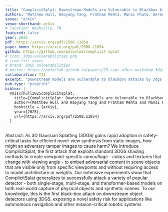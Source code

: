 ```yaml
---
title: "ComplicitSplat: Downstream Models are Vulnerable to Blackbox Attacks by 3D Gaussian Splat Camouflages"
authors: "Matthew Hull, Haoyang Yang, Pratham Mehta, Mansi Phute, Aeree Cho, Haoran Wang, Matthew Lau, Wenke Lee, Willian Lunardi, Martin Andreoni, and Duen Horng Chau"
venue: "arXiv"
venue-shorthand: arXiv
# location: Nashville, TN
featured: false
year: 2025
pdf: https://arxiv.org/pdf/2508.11854
paper-home: https://arxiv.org/pdf/2508.11854
github: https://github.com/poloclub/complicit-splat
# icon: 3dgs-vulnerabilities.png
# icon-fit: cover
# brand: 3DGS Vulnerabilities
# poster: https://poloclub.github.io/papers/25-cvpr-nfbcc-workshop-3dgs-attack-poster.pdf
collaboration: TII
excerpt: "Downstream models are vulnerable to blackbox attacks by 3dgs camouflages"
pub-type: "preprint"
bibtex: |-
  @misc{hull2025complicitsplat,
    title={ComplicitSplat: Downstream Models are Vulnerable to Blackbox Attacks by 3D Gaussian Splat Camouflages}, 
    author={Matthew Hull and Haoyang Yang and Pratham Mehta and Mansi Phute and Aeree Cho and Haoran Wang and Matthew Lau and Wenke Lee and Willian Lunardi and Martin Andreoni and Duen Horng Chau},
    booktitle = {arXiv},
    year={2025},
    url={https://arxiv.org/pdf/2508.11854}
  }
---
```

Abstract: As 3D Gaussian Splatting (3DGS) gains rapid adoption in safety-critical tasks for efficient novel-view synthesis from static images, how might an adversary tamper images to cause harm? We introduce ComplicitSplat, the first attack that exploits standard 3DGS shading methods to create viewpoint-specific camouflage - colors and textures that change with viewing angle - to embed adversarial content in scene objects that are visible only from specific viewpoints and without requiring access to model architecture or weights. Our extensive experiments show that ComplicitSplat generalizes to successfully attack a variety of popular detector - both single-stage, multi-stage, and transformer-based models on both real-world capture of physical objects and synthetic scenes. To our knowledge, this is the first black-box attack on downstream object detectors using 3DGS, exposing a novel safety risk for applications like autonomous navigation and other mission-critical robotic systems
